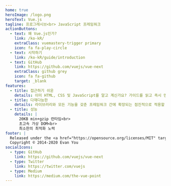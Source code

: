```yaml
---
home: true
heroImage: /logo.png
heroText: Vue.js
tagline: 프로그레시브<br> JavaScript 프레임워크
actionButtons:
  - text: 왜 Vue.js인가?
    link: /ko-kR/
    extraClass: vuemastery-trigger primary
    icon: fa fa-play-circle
  - text: 시작하기
    link: /ko-kR/guide/introduction
  - text: GitHub
    link: https://github.com/vuejs/vue-next
    extraClass: github grey
    icon: fa fa-github
    target: _blank
features:
  - title: 접근하기 쉬운
    details: 이미 HTML, CSS 및 JavaScript를 알고 계신가요? 가이드를 읽고 즉시 만들어보세요!
  - title: 다재다능한
    details: 라이브러리와 모든 기능을 갖춘 프레임워크 간에 확장되는 점진적으로 적용할 수 있는 생태계
  - title: 성능
    details: |
      20KB min+gzip 런타임<br>
      초고속 가상 DOM<br>
      최소한의 최적화 노력
footer: |
  Released under the <a href="https://opensource.org/licenses/MIT" target="_blank" rel="noopener">MIT License</a><br>
  Copyright © 2014-2020 Evan You
socialIcons:
  - type: GitHub
    link: https://github.com/vuejs/vue-next
  - type: Twitter
    link: https://twitter.com/vuejs
  - type: Medium
    link: https://medium.com/the-vue-point
---
```


<common-vuemastery-video-modal/>
